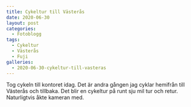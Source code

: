 ```yaml
---
title: Cykeltur till Västerås
date: 2020-06-30
layout: post
categories:
  - Fotoblogg
tags:
  - Cykeltur
  - Västerås
  - Fuji
galleries:
  - 2020-06-30-cykeltur-till-vasteras
---
```


Tog cykeln till kontoret idag. Det är andra gången jag cyklar hemifrån till Västerås och tillbaka. Det blir en cykeltur på runt sju mil tur och retur.
Naturligtvis åkte kameran med.
